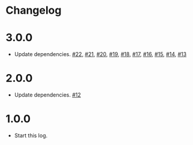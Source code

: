 # Changelog

# 3.0.0

- Update dependencies. [#22](https://github.com/mapbox/appropriate-images/pull/22), [#21](https://github.com/mapbox/appropriate-images/pull/#21), [#20](https://github.com/mapbox/appropriate-images/pull/#20), [#19](https://github.com/mapbox/appropriate-images/pull/#19), [#18](https://github.com/mapbox/appropriate-images/pull/#18), [#17](https://github.com/mapbox/appropriate-images/pull/#17), [#16](https://github.com/mapbox/appropriate-images/pull/#16), [#15](https://github.com/mapbox/appropriate-images/pull/#15), [#14](https://github.com/mapbox/appropriate-images/pull/#14), [#13](https://github.com/mapbox/appropriate-images/pull/#13)

# 2.0.0

- Update dependencies. [#12](https://github.com/mapbox/appropriate-images/pull/12)

# 1.0.0

- Start this log.
